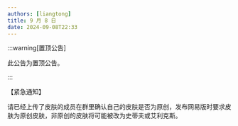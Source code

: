 ```yaml
---
authors: [liangtong]
title: 9 月 8 日
date: 2024-09-08T22:33
---
```


:::warning[置顶公告]

此公告为置顶公告。

:::

【紧急通知】

请已经上传了皮肤的成员在群里确认自己的皮肤是否为原创，发布网易版时要求皮肤为原创皮肤，非原创的皮肤将可能被改为史蒂夫或艾利克斯。

